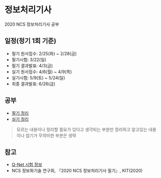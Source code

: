 # 정보처리기사

2020 NCS 정보처리기사 공부

## 일정(정기 1회 기준)

- 필기 원서접수: 2/25(화) ~ 2/28(금)
- 필기시험: 3/22(일)
- 필기 결과발표: 4/3(금)
- 실기 원서접수: 4/6(월) ~ 4/9(목)
- 실기시험: 5/9(토) ~ 5/24(일)
- 최종 결과발표: 6/26(금)

## 공부

- [필기 정리](https://github.com/youseokhwan/today-i-learned/blob/master/정보처리기사/필기/개요.md)
- [실기 정리](https://github.com/youseokhwan/today-i-learned/blob/master/정보처리기사/실기/개요.md)
> 모르는 내용이나 정리할 필요가 있다고 생각되는 부분만 정리하고
> 알고있는 내용이나 암기가 무의미한 부분은 생략

## 참고

- [Q-Net 시험 정보](http://www.q-net.or.kr/crf005.do?id=crf00503&jmCd=1320)
- NCS 정보화기술 연구회, 『2020 NCS 정보처리기사 필기』, KIT(2020)
